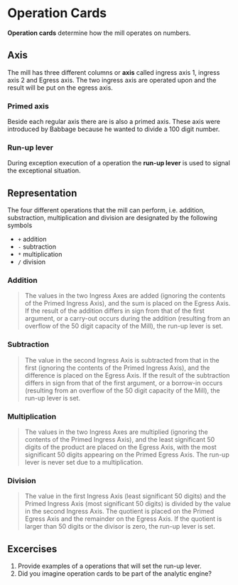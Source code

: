 Operation Cards
===============

**Operation cards** determine how the mill operates on numbers.

Axis
----

The mill has three different columns or **axis** called ingress
axis 1, ingress axis 2 and Egress axis. The two ingress axis are
operated upon and the result will be put on the egress axis.

### Primed axis

Beside each regular axis there are is also a primed axis. These axis
were introduced by Babbage because he wanted to divide a 100 digit
number.

### Run-up lever

During exception execution of a operation the **run-up lever** is used
to signal the exceptional situation.

Representation
--------------

The four different operations that the mill can perform, i.e. addition, substraction, multiplication and division are designated by the following symbols

* `+` addition
* `-` subtraction
* `*` multiplication
* `/` division

### Addition

> The values in the two Ingress Axes are added (ignoring the contents
> of the Primed Ingress Axis), and the sum is placed on the Egress
> Axis. If the result of the addition differs in sign from that of the
> first argument, or a carry-out occurs during the addition (resulting
> from an overflow of the 50 digit capacity of the Mill), the run-up
> lever is set.

### Subtraction

> The value in the second Ingress Axis is subtracted from that in the
> first (ignoring the contents of the Primed Ingress Axis), and the
> difference is placed on the Egress Axis. If the result of the
> subtraction differs in sign from that of the first argument, or a
> borrow-in occurs (resulting from an overflow of the 50 digit
> capacity of the Mill), the run-up lever is set.

### Multiplication

> The values in the two Ingress Axes are multiplied (ignoring the
> contents of the Primed Ingress Axis), and the least significant 50
> digits of the product are placed on the Egress Axis, with the most
> significant 50 digits appearing on the Primed Egress Axis. The
> run-up lever is never set due to a multiplication.

### Division

> The value in the first Ingress Axis (least significant 50 digits)
> and the Primed Ingress Axis (most significant 50 digits) is divided
> by the value in the second Ingress Axis. The quotient is placed on
> the Primed Egress Axis and the remainder on the Egress Axis. If the
> quotient is larger than 50 digits or the divisor is zero, the run-up
> lever is set.

Excercises
----------

1. Provide examples of a operations that will set the run-up lever.
2. Did you imagine operation cards to be part of the analytic engine?
